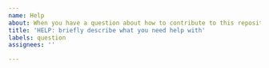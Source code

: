 ```yaml
---
name: Help
about: When you have a question about how to contribute to this repository
title: 'HELP: briefly describe what you need help with'
labels: question
assignees: ''

---
```



